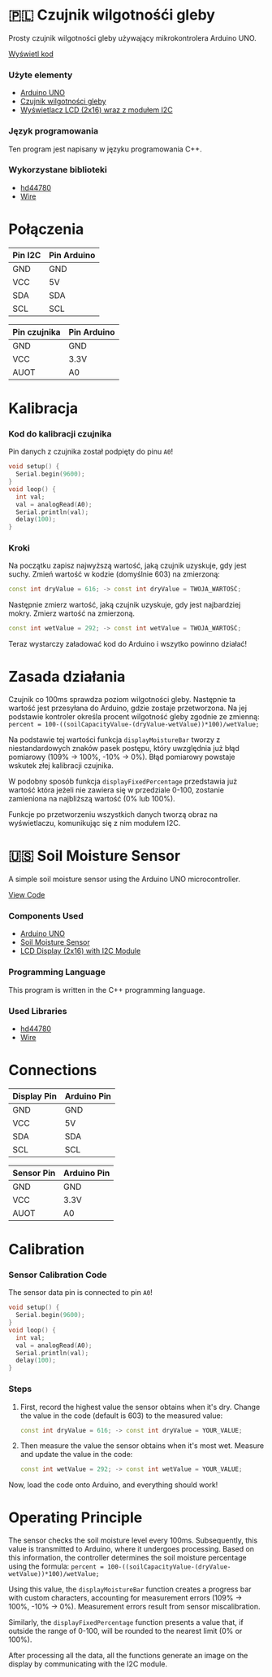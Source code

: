# 🇵🇱 Czujnik wilgotnośći gleby
Prosty czujnik wilgotności gleby używający mikrokontrolera Arduino UNO. 

[Wyświetl kod](https://github.com/vBagieta/soil-moisture-sensor/blob/main/soil-moisture-sensor.ino)
### Użyte elementy
- [Arduino UNO](https://botland.com.pl/arduino-seria-podstawowa-oryginalne-plytki/1060-arduino-uno-rev3-a000066-7630049200050.html)
- [Czujnik wilgotności gleby](https://botland.com.pl/gravity-czujniki-pogodowe/10305-dfrobot-gravity-analogowy-czujnik-wilgotnosci-gleby-odporny-na-korozje-sen0193-5903351243155.html?cd=18298825651&ad=&kd=&gclid=CjwKCAjwgqejBhBAEiwAuWHioMwWA4SEuGi1RUKJWuG2f7o5MhYemAxIOgkFh670djLlfkb2HUvX_BoCisoQAvD_BwE)
- [Wyświetlacz LCD (2x16) wraz z modułem I2C](https://botland.com.pl/wyswietlacze-alfanumeryczne-i-graficzne/2351-wyswietlacz-lcd-2x16-znakow-niebieski-konwerter-i2c-lcm1602-5904422309244.html)

### Język programowania

Ten program jest napisany w języku programowania C++.


### Wykorzystane biblioteki
- [hd44780](https://www.arduinolibraries.info/libraries/hd44780)
- [Wire](https://www.arduino.cc/reference/en/language/functions/communication/wire/)


# Połączenia

| Pin I2C  | Pin Arduino |
|-------------------|-------------|
| GND               | GND         |
| VCC               | 5V          |
| SDA               | SDA         |
| SCL               | SCL         |

| Pin czujnika | Pin Arduino |
|--------------|-------------|
| GND          | GND         |
| VCC          | 3.3V        |
| AUOT         | A0          |

# Kalibracja
### Kod do kalibracji czujnika
Pin danych z czujnika został podpięty do pinu `A0`!

```cpp
void setup() {
  Serial.begin(9600);
}
void loop() {
  int val;
  val = analogRead(A0);
  Serial.println(val);
  delay(100);
}
```
### Kroki
Na początku zapisz najwyższą wartość, jaką czujnik uzyskuje, gdy jest suchy. Zmień wartość w kodzie (domyślnie 603) na zmierzoną:
```cpp
const int dryValue = 616; -> const int dryValue = TWOJA_WARTOŚĆ;
```

Następnie zmierz wartość, jaką czujnik uzyskuje, gdy jest najbardziej mokry. Zmierz wartość na zmierzoną.

```cpp
const int wetValue = 292; -> const int wetValue = TWOJA_WARTOŚĆ;
```


Teraz wystarczy załadować kod do Arduino i wszytko powinno działać!

# Zasada działania

Czujnik co 100ms sprawdza poziom wilgotności gleby. Następnie ta wartość jest przesyłana do Arduino, gdzie zostaje przetworzona. Na jej podstawie kontroler określa procent wilgotność gleby zgodnie ze zmienną:
```percent = 100-((soilCapacityValue-(dryValue-wetValue))*100)/wetValue;```

Na podstawie tej wartości funkcja `displayMoistureBar` tworzy z niestandardowych znaków pasek postępu, który uwzględnia już błąd pomiarowy (109% -> 100%, -10% -> 0%). Błąd pomiarowy powstaje wskutek złej kalibracji czujnika.

W podobny sposób funkcja `displayFixedPercentage` przedstawia już wartość która jeżeli nie zawiera się w przedziale 0-100, zostanie zamieniona na najbliższą wartość (0% lub 100%). 

Funkcje po przetworzeniu wszystkich danych tworzą obraz na wyświetlaczu, komunikując się z nim modułem I2C. 

# 🇺🇸 Soil Moisture Sensor
A simple soil moisture sensor using the Arduino UNO microcontroller.

[View Code](https://github.com/vBagieta/soil-moisture-sensor/blob/main/soil-moisture-sensor.ino)

### Components Used
- [Arduino UNO](https://botland.com.pl/arduino-seria-podstawowa-oryginalne-plytki/1060-arduino-uno-rev3-a000066-7630049200050.html)
- [Soil Moisture Sensor](https://botland.com.pl/gravity-czujniki-pogodowe/10305-dfrobot-gravity-analogowy-czujnik-wilgotnosci-gleby-odporny-na-korozje-sen0193-5903351243155.html?cd=18298825651&ad=&kd=&gclid=CjwKCAjwgqejBhBAEiwAuWHioMwWA4SEuGi1RUKJWuG2f7o5MhYemAxIOgkFh670djLlfkb2HUvX_BoCisoQAvD_BwE)
- [LCD Display (2x16) with I2C Module](https://botland.com.pl/wyswietlacze-alfanumeryczne-i-graficzne/2351-wyswietlacz-lcd-2x16-znakow-niebieski-konwerter-i2c-lcm1602-5904422309244.html)

### Programming Language
This program is written in the C++ programming language.

### Used Libraries
- [hd44780](https://www.arduinolibraries.info/libraries/hd44780)
- [Wire](https://www.arduino.cc/reference/en/language/functions/communication/wire/)

# Connections

| Display Pin  | Arduino Pin |
|--------------|-------------|
| GND          | GND         |
| VCC          | 5V          |
| SDA          | SDA         |
| SCL          | SCL         |

| Sensor Pin   | Arduino Pin |
|--------------|-------------|
| GND          | GND         |
| VCC          | 3.3V        |
| AUOT         | A0          |

# Calibration
### Sensor Calibration Code
The sensor data pin is connected to pin `A0`!

```cpp
void setup() {
  Serial.begin(9600);
}
void loop() {
  int val;
  val = analogRead(A0);
  Serial.println(val);
  delay(100);
}
```

### Steps
1. First, record the highest value the sensor obtains when it's dry. Change the value in the code (default is 603) to the measured value:
   ```cpp
   const int dryValue = 616; -> const int dryValue = YOUR_VALUE;
   ```

2. Then measure the value the sensor obtains when it's most wet. Measure and update the value in the code:
   ```cpp
   const int wetValue = 292; -> const int wetValue = YOUR_VALUE;
   ```

Now, load the code onto Arduino, and everything should work!

# Operating Principle

The sensor checks the soil moisture level every 100ms. Subsequently, this value is transmitted to Arduino, where it undergoes processing. Based on this information, the controller determines the soil moisture percentage using the formula:
```percent = 100-((soilCapacityValue-(dryValue-wetValue))*100)/wetValue;```

Using this value, the `displayMoistureBar` function creates a progress bar with custom characters, accounting for measurement errors (109% -> 100%, -10% -> 0%). Measurement errors result from sensor miscalibration.

Similarly, the `displayFixedPercentage` function presents a value that, if outside the range of 0-100, will be rounded to the nearest limit (0% or 100%).

After processing all the data, all the functions generate an image on the display by communicating with the I2C module.
